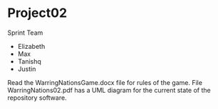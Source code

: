 # Project02

Sprint Team
* Elizabeth
* Max
* Tanishq
* Justin

Read the WarringNationsGame.docx file for rules of the game.
File WarringNations02.pdf has a UML diagram for the current state of the repository software.
